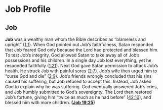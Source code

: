 # Job Profile

## Job

**Job** was a wealthy man whom the Bible describes as “blameless and upright” ([1:1](https://www.esv.org/Job+1%3A1/)). When God pointed out Job’s faithfulness, Satan responded that Job feared God only because the Lord had protected and blessed him. To test Job’s integrity, God allowed Satan to take away all of Job’s possessions and his children. In a single day Job lost everything, yet he responded faithfully ([1:21](https://www.esv.org/Job+1%3A21/)). Next God gave Satan permission to attack Job’s health. He struck Job with painful sores ([2:7](https://www.esv.org/Job+2%3A7/)). Job’s wife then urged him to “curse God and die” ([2:9](https://www.esv.org/Job+2%3A9/)). Job’s friends wrongly concluded that his sins caused his suffering, but Job refused to accept this. Instead, Job asked God to explain why he was suffering. God eventually answered Job’s cries, and Job humbly submitted to God’s sovereignty. The Lord then restored Job’s fortune, giving him “twice as much as he had before” ([42:10](https://www.esv.org/Job+42%3A10/)), and blessed him with more children. **([Job 19:25](https://www.esv.org/Job+19%3A25/))**

